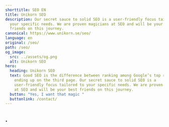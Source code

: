 ```yaml
---
shorttitle: SEO EN
title: Unikorn SEO
description: Our secret sauce to solid SEO is a user-friendly focus tailored to
  your specific needs. We are proven magicians at SEO and will be your best
  friends on this journey.
canonical: https://www.unikorn.se/seo/
language: en
original: /seo/
path: /seo/
og_image:
  src: ../assets/og.png
  alt: Unikorn SEO
hero:
  heading: Unikorn SEO
  text: Good SEO is the difference between ranking among Google’s top results and
    ending up on the third page. Our secret sauce to solid SEO is a
    user-friendly focus tailored to your specific needs. We are proven magicians
    at SEO and will be your best friends on this journey.
  button: "Yes, I want that magic "
  buttonlink: /contact/
---
```

## .